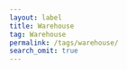 ```yaml
---
layout: label
title: Warehouse
tag: Warehouse
permalink: /tags/warehouse/
search_omit: true
---
```

